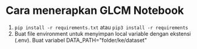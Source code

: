 # Cara menerapkan GLCM Notebook

1. `pip install -r requirements.txt` atau `pip3 install -r requirements`
2. Buat file environment untuk menyimpan local variable dengan ekstensi (.env). Buat variabel DATA_PATH="folder/ke/dataset"
